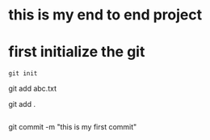 # this is my end to end project


# first initialize the git
```
git init

```
git add abc.txt

git add .

```
```
git commit -m "this is my first commit"

```